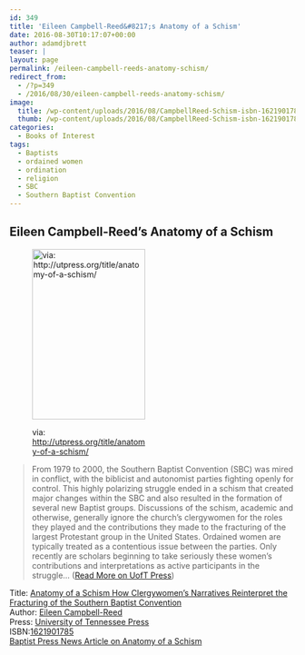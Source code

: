 ```yaml
---
id: 349
title: 'Eileen Campbell-Reed&#8217;s Anatomy of a Schism'
date: 2016-08-30T10:17:07+00:00
author: adamdjbrett
teaser: |
layout: page
permalink: /eileen-campbell-reeds-anatomy-schism/
redirect_from:
  - /?p=349
  - /2016/08/30/eileen-campbell-reeds-anatomy-schism/
image:
  title: /wp-content/uploads/2016/08/CampbellReed-Schism-isbn-1621901785-rev-678x1024.jpg
  thumb: /wp-content/uploads/2016/08/CampbellReed-Schism-isbn-1621901785-rev-678x1024-150x150.jpg
categories:
  - Books of Interest
tags:
  - Baptists
  - ordained women
  - ordination
  - religion
  - SBC
  - Southern Baptist Convention
---
```

## Eileen Campbell-Reed&#8217;s Anatomy of a Schism

<!--more--><figure id="attachment_350" aria-describedby="caption-attachment-350" style="width: 199px" class="wp-caption alignnone">

[<img class="size-medium wp-image-350" src="http://nabpr.org/wp-content/uploads/2016/08/CampbellReed-Schism-isbn-1621901785-rev-678x1024-199x300.jpg" alt="via: http://utpress.org/title/anatomy-of-a-schism/" width="199" height="300" srcset="/wp-content/uploads/2016/08/CampbellReed-Schism-isbn-1621901785-rev-678x1024-199x300.jpg 199w, /wp-content/uploads/2016/08/CampbellReed-Schism-isbn-1621901785-rev-678x1024.jpg 678w" sizes="(max-width: 199px) 100vw, 199px" />](/wp-content/uploads/2016/08/CampbellReed-Schism-isbn-1621901785-rev-678x1024.jpg)<figcaption id="caption-attachment-350" class="wp-caption-text">via: http://utpress.org/title/anatomy-of-a-schism/</figcaption></figure>

> From 1979 to 2000, the Southern Baptist Convention (SBC) was mired in conflict, with the biblicist and autonomist parties fighting openly for control. This highly polarizing struggle ended in a schism that created major changes within the SBC and also resulted in the formation of several new Baptist groups. Discussions of the schism, academic and otherwise, generally ignore the church’s clergywomen for the roles they played and the contributions they made to the fracturing of the largest Protestant group in the United States. Ordained women are typically treated as a contentious issue between the parties. Only recently are scholars beginning to take seriously these women’s contributions and interpretations as active participants in the struggle&#8230; ([Read More on UofT Press](http://utpress.org/title/anatomy-of-a-schism/))

Title: [Anatomy of a Schism How Clergywomen’s Narratives Reinterpret the Fracturing of the Southern Baptist Convention](http://utpress.org/title/anatomy-of-a-schism/)  
Author: [Eileen Campbell-Reed](http://eileencampbellreed.org/blog/anatomy-of-a-schism/)  
Press: [University of Tennessee Press](http://utpress.org/title/anatomy-of-a-schism/)  
ISBN:[1621901785  
](https://www.amazon.com/Anatomy-Schism-Clergywomens-Narratives-Reinterpret/dp/1621901785) [Baptist Press News Article on Anatomy of a Schism](https://baptistnews.com/article/author-says-womens-narratives-shed-new-light-on-sbc-conflict/)
